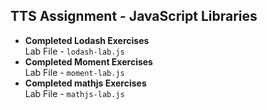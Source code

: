 ## TTS Assignment - JavaScript Libraries

- **Completed Lodash Exercises**  
Lab File - `lodash-lab.js`
- **Completed Moment Exercises**  
Lab File - `moment-lab.js`
- **Completed mathjs Exercises**  
Lab File - `mathjs-lab.js`